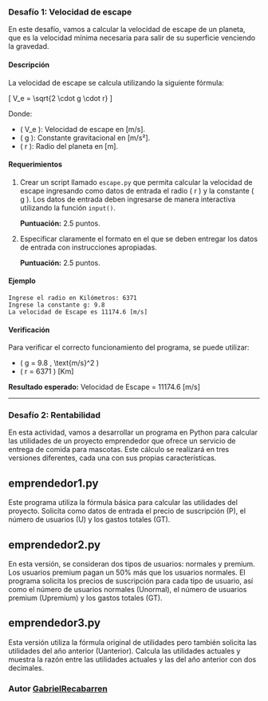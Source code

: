 ### Desafío 1: Velocidad de escape

En este desafío, vamos a calcular la velocidad de escape de un planeta, que es la velocidad mínima necesaria para salir de su superficie venciendo la gravedad.

#### Descripción

La velocidad de escape se calcula utilizando la siguiente fórmula:

\[ V_e = \sqrt{2 \cdot g \cdot r} \]

Donde:

- \( V_e \): Velocidad de escape en [m/s].
- \( g \): Constante gravitacional en [m/s²].
- \( r \): Radio del planeta en [m].

#### Requerimientos

1. Crear un script llamado `escape.py` que permita calcular la velocidad de escape ingresando como datos de entrada el radio \( r \) y la constante \( g \). Los datos de entrada deben ingresarse de manera interactiva utilizando la función `input()`.

   **Puntuación:** 2.5 puntos.

2. Especificar claramente el formato en el que se deben entregar los datos de entrada con instrucciones apropiadas.

   **Puntuación:** 2.5 puntos.

#### Ejemplo

```
Ingrese el radio en Kilómetros: 6371
Ingrese la constante g: 9.8
La velocidad de Escape es 11174.6 [m/s]
```

#### Verificación

Para verificar el correcto funcionamiento del programa, se puede utilizar:

- \( g = 9.8 \, \text{m/s}^2 \)
- \( r = 6371 \) [Km]

**Resultado esperado:** Velocidad de Escape = 11174.6 [m/s]


****************

### Desafío 2: Rentabilidad

En esta actividad, vamos a desarrollar un programa en Python para calcular las utilidades de un proyecto emprendedor que ofrece un servicio de entrega de comida para mascotas. Este cálculo se realizará en tres versiones diferentes, cada una con sus propias características.

## emprendedor1.py

Este programa utiliza la fórmula básica para calcular las utilidades del proyecto. Solicita como datos de entrada el precio de suscripción (P), el número de usuarios (U) y los gastos totales (GT).

## emprendedor2.py

En esta versión, se consideran dos tipos de usuarios: normales y premium. Los usuarios premium pagan un 50% más que los usuarios normales. El programa solicita los precios de suscripción para cada tipo de usuario, así como el número de usuarios normales (Unormal), el número de usuarios premium (Upremium) y los gastos totales (GT).

## emprendedor3.py

Esta versión utiliza la fórmula original de utilidades pero también solicita las utilidades del año anterior (Uanterior). Calcula las utilidades actuales y muestra la razón entre las utilidades actuales y las del año anterior con dos decimales.

### Autor [GabrielRecabarren](https://github.com/GabrielRecabarren) 